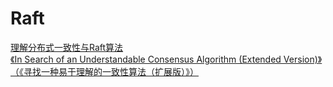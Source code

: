 # Raft

[理解分布式一致性与Raft算法](https://www.cnblogs.com/mokafamily/p/11303534.html)   
[《In Search of an Understandable Consensus Algorithm (Extended Version)》（《寻找一种易于理解的一致性算法（扩展版）》）](https://gitee.com/wangzhen001/raft-zh_cn/blob/master/raft-zh_cn.md)